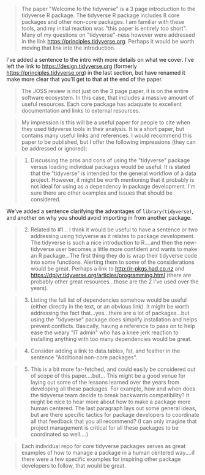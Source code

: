 > The paper "Welcome to the tidyverse" is a 3 page introduction to the tidyverse R package. The tidyverse R package includes 8 core packages and other non-core packages. I am familiar with these tools, and my initial reaction was "this paper is entirely too short". Many of my questions on "tidyverse"-ness however were addressed in the link https://principles.tidyverse.org. Perhaps it would be worth moving that link into the introduction.

I've added a sentence to the intro with more details on what we cover. I've left the link to <https://design.tidyverse.org> (formerly https://principles.tidyverse.org) in the last section, but have renamed it make more clear that you'll get to that at the end of the paper.

> The JOSS review is not just on the 3 page paper, it is on the entire software ecosystem. In this case, that includes a massive amount of useful resources. Each core package has adaquate to excellent documentation and links to external resources.

> My impression is this will be a useful paper for people to cite when they used tidyverse tools in their analysis. It is a short paper, but contains many useful links and references. I would recommend this paper to be published, but I offer the following impressions (they can be addressed or ignored):

> 1. Discussing the pros and cons of using the "tidyverse" package versus loading individual packages would be useful. It is stated that the "tidyverse" is intended for the general workflow of a data project. However, it might be worth mentioning that it probably is not ideal for using as a dependency in package development. I'm sure there are other examples and issues that should be considered.

We've added a sentence clarifying the advantages of `library(tidyverse)`, and another on why you should avoid importing in from another package.

> 2. Related to #1... I think it would be useful to have a sentence or two addressing using tidyverse as it relates to package development. The tidyverse is such a nice introduction to R....and then the new-tidyverse user becomes a little more confident and wants to make an R package...The first thing they do is wrap their tidyverse code into some functions. Alerting them to some of the considerations would be great. Perhaps a link to http://r-pkgs.had.co.nz and https://dplyr.tidyverse.org/articles/programming.html (there are probably other great resources...those are the 2 I've used over the years).

> 3. Listing the full list of dependencies somehow would be useful (either directly in the text, or an obvious link). It might be worth addressing the fact that...yes...there are a lot of packages...but using the "tidyverse" package does simplify installation and helps prevent conflicts. Basically, having a reference to pass on to help ease the weary "IT admin" who has a knee jerk reaction to installing anything with too many dependencies would be great.

> 4. Consider adding a link to data.tables, fst, and feather in the sentence "Additional non-core packages".

> 5. This is a bit more far-fetched, and could easily be considered out of scope of this paper....but... This might be a good venue for laying out some of the lessons learned over the years from developing all these packages. For example, how and when does the tidyverse team decide to break backwards compatibility? It might be nice to hear more about how to make a package more human centered. The last paragraph lays out some general ideas, but are there specific tactics for package developers to coordinate all that feedback that you all recommend? (I can only imagine that project management is critical for all these packages to be coordinated so well....)

> Each individual repo for core tidyverse packages serves as great examples of how to manage a package in a human centered way....if there were a few specific examples for inspiring other package developers to follow, that would be great.
